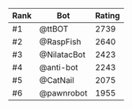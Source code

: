 Rank|Bot|Rating
---|---|---
#1|@ttBOT|2739
#2|@RaspFish|2640
#3|@NilatacBot|2423
#4|@anti-bot|2243
#5|@CatNail|2075
#6|@pawnrobot|1955
